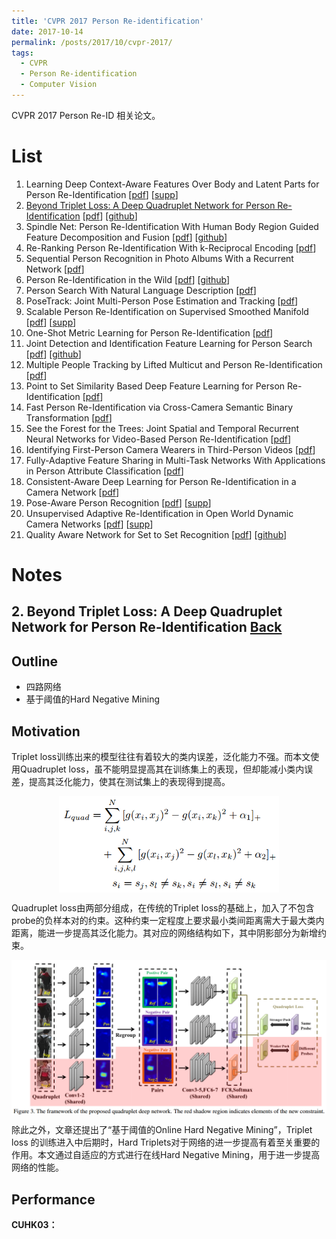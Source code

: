 ```yaml
---
title: 'CVPR 2017 Person Re-identification'
date: 2017-10-14
permalink: /posts/2017/10/cvpr-2017/
tags:
  - CVPR
  - Person Re-identification
  - Computer Vision
---
```


CVPR 2017 Person Re-ID 相关论文。

<span id="back"></span>
# List

1. Learning Deep Context-Aware Features Over Body and Latent Parts for Person Re-Identification [[pdf](http://openaccess.thecvf.com/content_cvpr_2017/papers/Li_Learning_Deep_Context-Aware_CVPR_2017_paper.pdf)] [[supp](http://openaccess.thecvf.com/content_cvpr_2017/supplemental/Li_Learning_Deep_Context-Aware_2017_CVPR_supplemental.pdf)]
2. [Beyond Triplet Loss: A Deep Quadruplet Network for Person Re-Identification](#jump2) [[pdf](http://openaccess.thecvf.com/content_cvpr_2017/papers/Chen_Beyond_Triplet_Loss_CVPR_2017_paper.pdf)] [[github](https://github.com/yokattame/SpindleNet)]
3. Spindle Net: Person Re-Identification With Human Body Region Guided Feature Decomposition and Fusion [[pdf](http://openaccess.thecvf.com/content_cvpr_2017/papers/Zhao_Spindle_Net_Person_CVPR_2017_paper.pdf)] [[github](https://github.com/yokattame/SpindleNet)]
4. Re-Ranking Person Re-Identification With k-Reciprocal Encoding [[pdf](http://openaccess.thecvf.com/content_cvpr_2017/papers/Zhong_Re-Ranking_Person_Re-Identification_CVPR_2017_paper.pdf)]
5. Sequential Person Recognition in Photo Albums With a Recurrent Network [[pdf](http://openaccess.thecvf.com/content_cvpr_2017/papers/Li_Sequential_Person_Recognition_CVPR_2017_paper.pdf)]
6. Person Re-Identification in the Wild
[[pdf](http://openaccess.thecvf.com/content_cvpr_2017/papers/Zheng_Person_Re-Identification_in_CVPR_2017_paper.pdf)] [[github](https://github.com/liangzheng06/PRW-baseline)]
7. Person Search With Natural Language Description [[pdf](http://openaccess.thecvf.com/content_cvpr_2017/papers/Li_Person_Search_With_CVPR_2017_paper.pdf)]
8. PoseTrack: Joint Multi-Person Pose Estimation and Tracking [[pdf](http://openaccess.thecvf.com/content_cvpr_2017/papers/Iqbal_PoseTrack_Joint_Multi-Person_CVPR_2017_paper.pdf)]
9. Scalable Person Re-Identification on Supervised Smoothed Manifold [[pdf](http://openaccess.thecvf.com/content_cvpr_2017/papers/Bai_Scalable_Person_Re-Identification_CVPR_2017_paper.pdf)] [[supp](http://openaccess.thecvf.com/content_cvpr_2017/supplemental/Bai_Scalable_Person_Re-Identification_2017_CVPR_supplemental.pdf)]
10. One-Shot Metric Learning for Person Re-Identification [[pdf](http://openaccess.thecvf.com/content_cvpr_2017/papers/Bak_One-Shot_Metric_Learning_CVPR_2017_paper.pdf)]
11. Joint Detection and Identification Feature Learning for Person Search [[pdf](http://openaccess.thecvf.com/content_cvpr_2017/papers/Xiao_Joint_Detection_and_CVPR_2017_paper.pdf)] [[github](https://github.com/ShuangLI59/person_search)]
12. Multiple People Tracking by Lifted Multicut and Person Re-Identification [[pdf](http://openaccess.thecvf.com/content_cvpr_2017/papers/Tang_Multiple_People_Tracking_CVPR_2017_paper.pdf)]
13. Point to Set Similarity Based Deep Feature Learning for Person Re-Identification [[pdf](http://openaccess.thecvf.com/content_cvpr_2017/papers/Zhou_Point_to_Set_CVPR_2017_paper.pdf)]
14. Fast Person Re-Identification via Cross-Camera Semantic Binary Transformation [[pdf](http://openaccess.thecvf.com/content_cvpr_2017/papers/Chen_Fast_Person_Re-Identification_CVPR_2017_paper.pdf)]
15. See the Forest for the Trees: Joint Spatial and Temporal Recurrent Neural Networks for Video-Based Person Re-Identification [[pdf](http://openaccess.thecvf.com/content_cvpr_2017/papers/Zhou_See_the_Forest_CVPR_2017_paper.pdf)]
16. Identifying First-Person Camera Wearers in Third-Person Videos [[pdf](http://openaccess.thecvf.com/content_cvpr_2017/papers/Fan_Identifying_First-Person_Camera_CVPR_2017_paper.pdf)]
17. Fully-Adaptive Feature Sharing in Multi-Task Networks With Applications in Person Attribute Classification [[pdf](http://openaccess.thecvf.com/content_cvpr_2017/papers/Lu_Fully-Adaptive_Feature_Sharing_CVPR_2017_paper.pdf)]
18. Consistent-Aware Deep Learning for Person Re-Identification in a Camera Network [[pdf](http://openaccess.thecvf.com/content_cvpr_2017/papers/Lin_Consistent-Aware_Deep_Learning_CVPR_2017_paper.pdf)]
19. Pose-Aware Person Recognition [[pdf](http://openaccess.thecvf.com/content_cvpr_2017/papers/Kumar_Pose-Aware_Person_Recognition_CVPR_2017_paper.pdf)] [[supp](http://openaccess.thecvf.com/content_cvpr_2017/supplemental/Kumar_Pose-Aware_Person_Recognition_2017_CVPR_supplemental.pdf)]
20. Unsupervised Adaptive Re-Identification in Open World Dynamic Camera Networks [[pdf](http://openaccess.thecvf.com/content_cvpr_2017/papers/Panda_Unsupervised_Adaptive_Re-Identification_CVPR_2017_paper.pdf)] [[supp](http://openaccess.thecvf.com/content_cvpr_2017/supplemental/Panda_Unsupervised_Adaptive_Re-Identification_2017_CVPR_supplemental.pdf)]
21. Quality Aware Network for Set to Set Recognition [[pdf](https://arxiv.org/pdf/1704.03373.pdf)] [[github](https://github.com/sciencefans/Quality-Aware-Network)]

# Notes

<span id="jump2"></span>
## 2. Beyond Triplet Loss: A Deep Quadruplet Network for Person Re-Identification [Back](#back)

## Outline
- 四路网络
- 基于阈值的Hard Negative Mining

## Motivation

Triplet loss训练出来的模型往往有着较大的类内误差，泛化能力不强。而本文使用Quadruplet loss，虽不能明显提高其在训练集上的表现，但却能减小类内误差，提高其泛化能力，使其在测试集上的表现得到提高。

<div align="center" >
<img src="/images/cvpr2017/qua-1.PNG" width="70%" align="center" />
</div>

Quadruplet loss由两部分组成，在传统的Triplet loss的基础上，加入了不包含probe的负样本对的约束。这种约束一定程度上要求最小类间距离需大于最大类内距离，能进一步提高其泛化能力。其对应的网络结构如下，其中阴影部分为新增约束。

<div align="center" >
<img src="/images/cvpr2017/qua-2.PNG" align="center" />
</div>

除此之外，文章还提出了“基于阈值的Online Hard Negative Mining”，Triplet loss 的训练进入中后期时，Hard Triplets对于网络的进一步提高有着至关重要的作用。本文通过自适应的方式进行在线Hard Negative Mining，用于进一步提高网络的性能。

## Performance

**CUHK03：**
